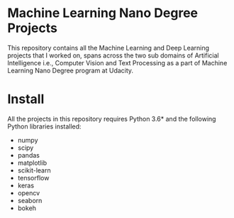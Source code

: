 # Machine Learning Nano Degree Projects
This repository contains all the Machine Learning and Deep Learning projects that I worked on, spans across the two sub domains of Artificial Intelligence i.e., Computer Vision and Text Processing as a part of Machine Learning Nano Degree program at Udacity.

# Install

All the projects in this repository requires Python 3.6* and the following Python libraries installed:

* numpy
* scipy
* pandas
* matplotlib
* scikit-learn
* tensorflow
* keras
* opencv
* seaborn
* bokeh

